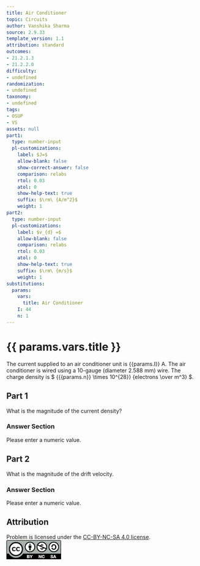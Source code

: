 ```yaml
---
title: Air Conditioner
topic: Circuits
author: Vanshika Sharma
source: 2.9.33
template_version: 1.1
attribution: standard
outcomes:
- 21.2.1.3
- 21.2.2.0
difficulty:
- undefined
randomization:
- undefined
taxonomy:
- undefined
tags:
- OSUP
- VS
assets: null
part1:
  type: number-input
  pl-customizations:
    label: $J=$
    allow-blank: false
    show-correct-answer: false
    comparison: relabs
    rtol: 0.03
    atol: 0
    show-help-text: true
    suffix: $\rm\ {A/m^2}$
    weight: 1
part2:
  type: number-input
  pl-customizations:
    label: $v_{d} =$
    allow-blank: false
    comparison: relabs
    rtol: 0.03
    atol: 0
    show-help-text: true
    suffix: $\rm\ {m/s}$
    weight: 1
substitutions:
  params:
    vars:
      title: Air Conditioner
    I: 44
    n: 1
---
```

# {{ params.vars.title }}
The current supplied to an air conditioner unit is {{params.I}} $\textrm{A}$. The air conditioner is wired using a 10-gauge (diameter 2.588 mm) wire. The charge density is $ {{{params.n}} \times 10^{28}} {electrons \over m^3} $.

## Part 1

What is the magnitude of the current density?

### Answer Section

Please enter a numeric value.

## Part 2

What is the magnitude of the drift velocity.

### Answer Section

Please enter a numeric value.

## Attribution

Problem is licensed under the [CC-BY-NC-SA 4.0 license](https://creativecommons.org/licenses/by-nc-sa/4.0/).<br> ![The Creative Commons 4.0 license requiring attribution-BY, non-commercial-NC, and share-alike-SA license.](https://raw.githubusercontent.com/firasm/bits/master/by-nc-sa.png)